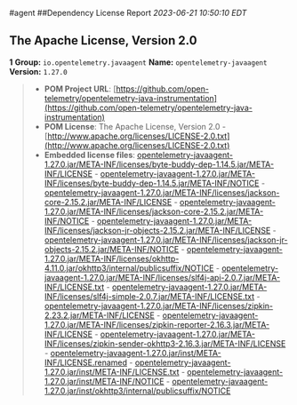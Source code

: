 
#agent
##Dependency License Report
_2023-06-21 10:50:10 EDT_
## The Apache License, Version 2.0

**1** **Group:** `io.opentelemetry.javaagent` **Name:** `opentelemetry-javaagent` **Version:** `1.27.0` 
> - **POM Project URL**: [https://github.com/open-telemetry/opentelemetry-java-instrumentation](https://github.com/open-telemetry/opentelemetry-java-instrumentation)
> - **POM License**: The Apache License, Version 2.0 - [http://www.apache.org/licenses/LICENSE-2.0.txt](http://www.apache.org/licenses/LICENSE-2.0.txt)
> - **Embedded license files**: [opentelemetry-javaagent-1.27.0.jar/META-INF/licenses/byte-buddy-dep-1.14.5.jar/META-INF/LICENSE](opentelemetry-javaagent-1.27.0.jar/META-INF/licenses/byte-buddy-dep-1.14.5.jar/META-INF/LICENSE) 
    - [opentelemetry-javaagent-1.27.0.jar/META-INF/licenses/byte-buddy-dep-1.14.5.jar/META-INF/NOTICE](opentelemetry-javaagent-1.27.0.jar/META-INF/licenses/byte-buddy-dep-1.14.5.jar/META-INF/NOTICE) 
    - [opentelemetry-javaagent-1.27.0.jar/META-INF/licenses/jackson-core-2.15.2.jar/META-INF/LICENSE](opentelemetry-javaagent-1.27.0.jar/META-INF/licenses/jackson-core-2.15.2.jar/META-INF/LICENSE) 
    - [opentelemetry-javaagent-1.27.0.jar/META-INF/licenses/jackson-core-2.15.2.jar/META-INF/NOTICE](opentelemetry-javaagent-1.27.0.jar/META-INF/licenses/jackson-core-2.15.2.jar/META-INF/NOTICE) 
    - [opentelemetry-javaagent-1.27.0.jar/META-INF/licenses/jackson-jr-objects-2.15.2.jar/META-INF/LICENSE](opentelemetry-javaagent-1.27.0.jar/META-INF/licenses/jackson-jr-objects-2.15.2.jar/META-INF/LICENSE) 
    - [opentelemetry-javaagent-1.27.0.jar/META-INF/licenses/jackson-jr-objects-2.15.2.jar/META-INF/NOTICE](opentelemetry-javaagent-1.27.0.jar/META-INF/licenses/jackson-jr-objects-2.15.2.jar/META-INF/NOTICE) 
    - [opentelemetry-javaagent-1.27.0.jar/META-INF/licenses/okhttp-4.11.0.jar/okhttp3/internal/publicsuffix/NOTICE](opentelemetry-javaagent-1.27.0.jar/META-INF/licenses/okhttp-4.11.0.jar/okhttp3/internal/publicsuffix/NOTICE) 
    - [opentelemetry-javaagent-1.27.0.jar/META-INF/licenses/slf4j-api-2.0.7.jar/META-INF/LICENSE.txt](opentelemetry-javaagent-1.27.0.jar/META-INF/licenses/slf4j-api-2.0.7.jar/META-INF/LICENSE.txt) 
    - [opentelemetry-javaagent-1.27.0.jar/META-INF/licenses/slf4j-simple-2.0.7.jar/META-INF/LICENSE.txt](opentelemetry-javaagent-1.27.0.jar/META-INF/licenses/slf4j-simple-2.0.7.jar/META-INF/LICENSE.txt) 
    - [opentelemetry-javaagent-1.27.0.jar/META-INF/licenses/zipkin-2.23.2.jar/META-INF/LICENSE](opentelemetry-javaagent-1.27.0.jar/META-INF/licenses/zipkin-2.23.2.jar/META-INF/LICENSE) 
    - [opentelemetry-javaagent-1.27.0.jar/META-INF/licenses/zipkin-reporter-2.16.3.jar/META-INF/LICENSE](opentelemetry-javaagent-1.27.0.jar/META-INF/licenses/zipkin-reporter-2.16.3.jar/META-INF/LICENSE) 
    - [opentelemetry-javaagent-1.27.0.jar/META-INF/licenses/zipkin-sender-okhttp3-2.16.3.jar/META-INF/LICENSE](opentelemetry-javaagent-1.27.0.jar/META-INF/licenses/zipkin-sender-okhttp3-2.16.3.jar/META-INF/LICENSE) 
    - [opentelemetry-javaagent-1.27.0.jar/inst/META-INF/LICENSE.renamed](opentelemetry-javaagent-1.27.0.jar/inst/META-INF/LICENSE.renamed) 
    - [opentelemetry-javaagent-1.27.0.jar/inst/META-INF/LICENSE.txt](opentelemetry-javaagent-1.27.0.jar/inst/META-INF/LICENSE.txt) 
    - [opentelemetry-javaagent-1.27.0.jar/inst/META-INF/NOTICE](opentelemetry-javaagent-1.27.0.jar/inst/META-INF/NOTICE) 
    - [opentelemetry-javaagent-1.27.0.jar/inst/okhttp3/internal/publicsuffix/NOTICE](opentelemetry-javaagent-1.27.0.jar/inst/okhttp3/internal/publicsuffix/NOTICE)


